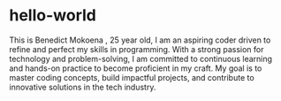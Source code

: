 # hello-world
This is Benedict Mokoena , 25 year old, I am an aspiring coder driven to refine and perfect my skills in programming. With a strong passion for technology and problem-solving, I am committed to continuous learning and hands-on practice to become proficient in my craft. My goal is to master coding concepts, build impactful projects, and contribute to innovative solutions in the tech industry.
